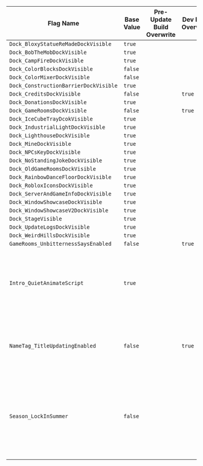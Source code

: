 | Flag Name | Base Value | Pre-Update Build Overwrite | Dev Build Overwrite | Flag Info |
|-|-|-|-|-|
| `Dock_BloxyStatueReMadeDockVisible` | `true` |  |  |  |
| `Dock_BobTheMobDockVisible` | `true` |  |  |  |
| `Dock_CampFireDockVisible` | `true` |  |  |  |
| `Dock_ColorBlocksDockVisible` | `false` |  |  |  |
| `Dock_ColorMixerDockVisible` | `false` |  |  |  |
| `Dock_ConstructionBarrierDockVisible` | `true` |  |  |  |
| `Dock_CreditsDockVisible` | `false` |  | `true` |  |
| `Dock_DonationsDockVisible` | `true` |  |  |  |
| `Dock_GameRoomsDockVisible` | `false` |  | `true` |  |
| `Dock_IceCubeTrayDcokVisible` | `true` |  |  |  |
| `Dock_IndustrialLightDockVisible` | `true` |  |  |  |
| `Dock_LighthouseDockVisible` | `true` |  |  |  |
| `Dock_MineDockVisible` | `true` |  |  |  |
| `Dock_NPCsKeyDockVisible` | `true` |  |  |  |
| `Dock_NoStandingJokeDockVisible` | `true` |  |  |  |
| `Dock_OldGameRoomsDockVisible` | `true` |  |  |  |
| `Dock_RainbowDanceFloorDockVisible` | `true` |  |  |  |
| `Dock_RobloxIconsDockVisible` | `true` |  |  |  |
| `Dock_ServerAndGameInfoDockVisible` | `true` |  |  |  |
| `Dock_WindowShowcaseDockVisible` | `true` |  |  |  |
| `Dock_WindowShowcaseV2DockVisible` | `true` |  |  |  |
| `Dock_StageVisible` | `true` |  |  |  |
| `Dock_UpdateLogsDockVisible` | `true` |  |  |  |
| `Dock_WeirdHillsDockVisible` | `true` |  |  |  |
| `GameRooms_UnbitternessSaysEnabled` | `false` |  | `true` |  |
| `Intro_QuietAnimateScript` | `true` |  |  | Quiets the error outputs from the Roblox Animate script during the intro. |
| `NameTag_TitleUpdatingEnabled` | `false` |  | `true` | Controls whether or not the title updating system is available. |
| `Season_LockInSummer` | `false` |  |  | Locks the game's season in summer. This is only intended to be used for Imaging purposes. |